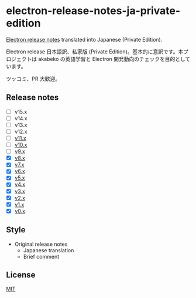 # electron-release-notes-ja-private-edition

[Electron release notes](https://github.com/electron/electron/releases) translated into Japanese (Private Edition).

Electron release 日本語訳、私家版 (Private Edition)。基本的に意訳です。本プロジェクトは akabeko の英語学習と Electron 開発動向のチェックを目的としています。

ツッコミ、PR 大歓迎。

## Release notes

- [ ] v15.x
- [ ] v14.x
- [ ] v13.x
- [ ] v12.x
- [ ] [v11.x](v11.x/index.md)
- [ ] [v10.x](v10.x/index.md)
- [ ] [v9.x](v9.x/index.md)
- [x] [v8.x](v8.x/index.md)
- [x] [v7.x](v7.x/index.md)
- [x] [v6.x](v6.x/index.md)
- [x] [v5.x](v5.x/index.md)
- [x] [v4.x](v4.x/index.md)
- [x] [v3.x](v3.x/index.md)
- [x] [v2.x](v2.x/index.md)
- [x] [v1.x](v1.x/index.md)
- [x] [v0.x](v0.x/index.md)

## Style

- Original release notes
  - Japanese translation
  - Brief comment

## License

[MIT](LICENSE)
